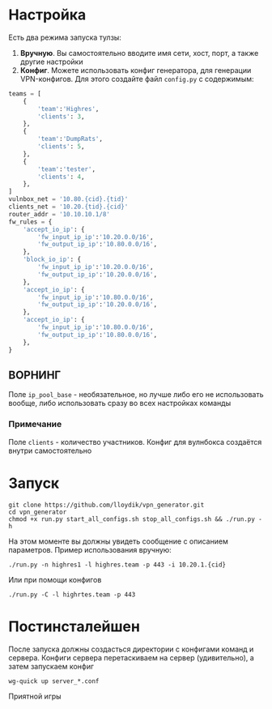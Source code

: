 # Настройка
Есть два режима запуска тулзы:
1) **Вручную**. Вы самостоятельно вводите имя сети, хост, порт, а также другие настройки
2) **Конфиг**. Можете использовать конфиг генератора, для генерации VPN-конфигов. Для этого создайте файл `config.py` с содержимым:
```python
teams = [
    {
        'team':'Highres',
        'clients': 3,
    },
    {
        'team':'DumpRats',
        'clients': 5,
    },
    {
        'team':'tester',
        'clients': 4,
    },
]
vulnbox_net = '10.80.{cid}.{tid}'
clients_net = '10.20.{tid}.{cid}'
router_addr = '10.10.10.1/8'
fw_rules = {
    'accept_io_ip': {
        'fw_input_ip_ip':'10.20.0.0/16',
        'fw_output_ip_ip':'10.80.0.0/16',
    },
    'block_io_ip': {
        'fw_input_ip_ip':'10.20.0.0/16',
        'fw_output_ip_ip':'10.20.0.0/16',
    },
    'accept_io_ip': {
        'fw_input_ip_ip':'10.80.0.0/16',
        'fw_output_ip_ip':'10.20.0.0/16',
    },
    'accept_io_ip': {
        'fw_input_ip_ip':'10.80.0.0/16',
        'fw_output_ip_ip':'10.80.0.0/16',
    },
}
```
## ВОРНИНГ
Поле `ip_pool_base` - необязательное, но лучше либо его не использовать вообще, либо использовать сразу во всех настройках команды

### Примечание
Поле `clients` - количество участников. Конфиг для вулнбокса создаётся внутри самостоятельно

# Запуск
```
git clone https://github.com/lloydik/vpn_generator.git
cd vpn_generator
chmod +x run.py start_all_configs.sh stop_all_configs.sh && ./run.py -h
```
На этом моменте вы должны увидеть сообщение с описанием параметров. Пример использования вручную:
```
./run.py -n highres1 -l highres.team -p 443 -i 10.20.1.{cid}
```
Или при помощи конфигов
```
./run.py -C -l highrtes.team -p 443
```

# Постинсталейшен
После запуска должны создасться директории с конфигами команд и сервера. Конфиги сервера перетаскиваем на сервер (удивительно), а затем запускаем конфиг
```
wg-quick up server_*.conf
```

Приятной игры
